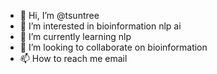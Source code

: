 - 👋 Hi, I’m @tsuntree
- 👀 I’m interested in bioinformation nlp ai
- 🌱 I’m currently learning nlp
- 💞️ I’m looking to collaborate on bioinformation
- 📫 How to reach me email

<!---
tsuntree/tsuntree is a ✨ special ✨ repository because its `README.md` (this file) appears on your GitHub profile.
You can click the Preview link to take a look at your changes.
--->
